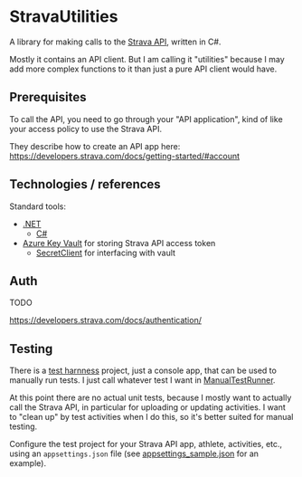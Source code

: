 # StravaUtilities

A library for making calls to the [Strava API](https://developers.strava.com/docs/), written in C#.

Mostly it contains an API client. But I am calling it "utilities" because I may add more complex functions to it than just a pure API client would have.

## Prerequisites

To call the API, you need to go through your "API application", kind of like your access policy to use the Strava API.

They describe how to create an API app here: https://developers.strava.com/docs/getting-started/#account

## Technologies / references

Standard tools:

- [.NET](https://learn.microsoft.com/en-us/dotnet/)
  - [C#](https://learn.microsoft.com/en-us/dotnet/csharp/)
- [Azure Key Vault](https://learn.microsoft.com/en-us/azure/key-vault/general/) for storing Strava API access token
  - [SecretClient](https://learn.microsoft.com/en-us/dotnet/api/overview/azure/security.keyvault.secrets-readme?view=azure-dotnet) for interfacing with vault

## Auth

TODO

https://developers.strava.com/docs/authentication/

## Testing

There is a [test harnness](tests/TestHarness) project, just a console app, that can be used to manually run tests. I just call whatever test I want in [ManualTestRunner](tests/TestHarness/ManualTestRunner.cs).

At this point there are no actual unit tests, because I mostly want to actually call the Strava API, in particular for uploading or updating activities. I want to "clean up" by test activities when I do this, so it's better suited for manual testing.

Configure the test project for your Strava API app, athlete, activities, etc., using an ```appsettings.json``` file (see [appsettings_sample.json](tests/TestHarness/appsettings_sample.json) for an example).
